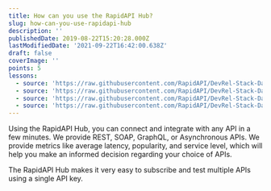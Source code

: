 ```yaml
---
title: How can you use the RapidAPI Hub?
slug: how-can-you-use-rapidapi-hub
description: ''
publishedDate: 2019-08-22T15:20:28.000Z
lastModifiedDate: '2021-09-22T16:42:00.638Z'
draft: false
coverImage: ''
points: 5
lessons:
  - source: 'https://raw.githubusercontent.com/RapidAPI/DevRel-Stack-Data/dev/learn/courses/learn-rapidapi-hub-consumer/modules/rapidapi-hub/lessons/01-use-rapidapi-hub.md'
  - source: 'https://raw.githubusercontent.com/RapidAPI/DevRel-Stack-Data/dev/learn/courses/learn-rapidapi-hub-consumer/modules/rapidapi-hub/lessons/02-subscribing-api.md'
  - source: 'https://raw.githubusercontent.com/RapidAPI/DevRel-Stack-Data/dev/learn/courses/learn-rapidapi-hub-consumer/modules/rapidapi-hub/lessons/03-developer-dashboard.md'
  - source: 'https://raw.githubusercontent.com/RapidAPI/DevRel-Stack-Data/dev/learn/courses/learn-rapidapi-hub-consumer/modules/rapidapi-hub/lessons/04-integrate-rapidapi-hubs-api-application.md'
---
```


Using the RapidAPI Hub, you can connect and integrate with any API in a few minutes. We provide REST, SOAP, GraphQL, or Asynchronous APIs. We provide metrics like average latency, popularity, and service level, which will help you make an informed decision regarding your choice of APIs.

The RapidAPI Hub makes it very easy to subscribe and test multiple APIs using a single API key.
